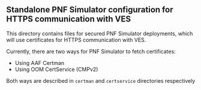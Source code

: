 Standalone PNF Simulator configuration for HTTPS communication with VES
------------------------

This directory contains files for secured PNF Simulator deployments, which will use certificates for HTTPS communication with VES.  

Currently, there are two ways for PNF Simulator to fetch certificates:
* Using AAF Certman 
* Using OOM CertService (CMPv2) 
    
Both ways are described in `certman` and `certservice` directories respectively

